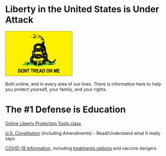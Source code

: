 # Liberty in the United States is Under Attack
![gadsden-flag](us-gadsden-flag.jpg)

Both online, and in every area of our lives.
There is information here to help you protect yourself, your family, and your rights.

# The #1 Defense is Education
[Online Liberty Protection Tools class](Online-Class)

[U.S. Constitution](US_Constitution.pdf) (including Amendments) - Read/Understand what it really says

[COVID-19 Information](COVID), including [treatments options](COVID-cure) and vaccine dangers

